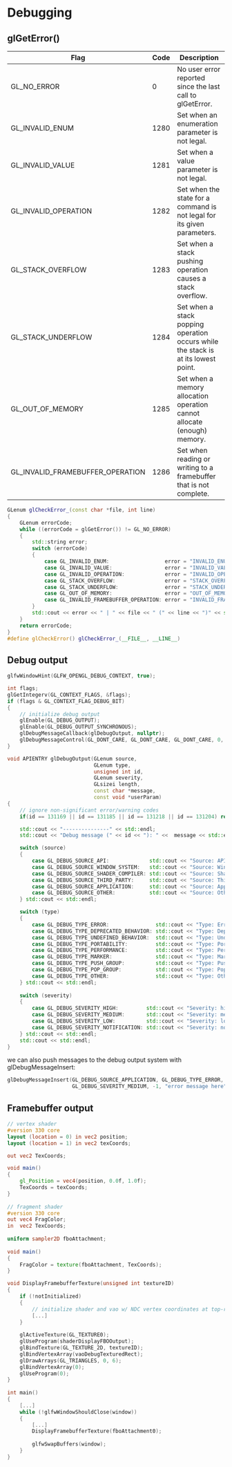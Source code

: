 # Debugging

## glGetError()

|Flag|	Code|	Description|
|---|---|---|
|GL_NO_ERROR|	0|	No user error reported since the last call to glGetError.|
|GL_INVALID_ENUM|	1280|	Set when an enumeration parameter is not legal.|
|GL_INVALID_VALUE|	1281|	Set when a value parameter is not legal.|
|GL_INVALID_OPERATION|	1282|	Set when the state for a command is not legal for its given parameters.|
|GL_STACK_OVERFLOW|	1283|	Set when a stack pushing operation causes a stack overflow.|
|GL_STACK_UNDERFLOW|	1284|	Set when a stack popping operation occurs while the stack is at its lowest point.|
|GL_OUT_OF_MEMORY|	1285|	Set when a memory allocation operation cannot allocate (enough) memory.|
|GL_INVALID_FRAMEBUFFER_OPERATION|	1286|	Set when reading or writing to a framebuffer that is not complete.|

```c++
GLenum glCheckError_(const char *file, int line)
{
    GLenum errorCode;
    while ((errorCode = glGetError()) != GL_NO_ERROR)
    {
        std::string error;
        switch (errorCode)
        {
            case GL_INVALID_ENUM:                  error = "INVALID_ENUM"; break;
            case GL_INVALID_VALUE:                 error = "INVALID_VALUE"; break;
            case GL_INVALID_OPERATION:             error = "INVALID_OPERATION"; break;
            case GL_STACK_OVERFLOW:                error = "STACK_OVERFLOW"; break;
            case GL_STACK_UNDERFLOW:               error = "STACK_UNDERFLOW"; break;
            case GL_OUT_OF_MEMORY:                 error = "OUT_OF_MEMORY"; break;
            case GL_INVALID_FRAMEBUFFER_OPERATION: error = "INVALID_FRAMEBUFFER_OPERATION"; break;
        }
        std::cout << error << " | " << file << " (" << line << ")" << std::endl;
    }
    return errorCode;
}
#define glCheckError() glCheckError_(__FILE__, __LINE__) 
```

## Debug output

```c++
glfwWindowHint(GLFW_OPENGL_DEBUG_CONTEXT, true);

int flags;
glGetIntegerv(GL_CONTEXT_FLAGS, &flags);
if (flags & GL_CONTEXT_FLAG_DEBUG_BIT)
{
    // initialize debug output 
    glEnable(GL_DEBUG_OUTPUT);
    glEnable(GL_DEBUG_OUTPUT_SYNCHRONOUS); 
    glDebugMessageCallback(glDebugOutput, nullptr);
    glDebugMessageControl(GL_DONT_CARE, GL_DONT_CARE, GL_DONT_CARE, 0, nullptr, GL_TRUE);
}
```


```c++
void APIENTRY glDebugOutput(GLenum source, 
                            GLenum type, 
                            unsigned int id, 
                            GLenum severity, 
                            GLsizei length, 
                            const char *message, 
                            const void *userParam)
{
    // ignore non-significant error/warning codes
    if(id == 131169 || id == 131185 || id == 131218 || id == 131204) return; 

    std::cout << "---------------" << std::endl;
    std::cout << "Debug message (" << id << "): " <<  message << std::endl;

    switch (source)
    {
        case GL_DEBUG_SOURCE_API:             std::cout << "Source: API"; break;
        case GL_DEBUG_SOURCE_WINDOW_SYSTEM:   std::cout << "Source: Window System"; break;
        case GL_DEBUG_SOURCE_SHADER_COMPILER: std::cout << "Source: Shader Compiler"; break;
        case GL_DEBUG_SOURCE_THIRD_PARTY:     std::cout << "Source: Third Party"; break;
        case GL_DEBUG_SOURCE_APPLICATION:     std::cout << "Source: Application"; break;
        case GL_DEBUG_SOURCE_OTHER:           std::cout << "Source: Other"; break;
    } std::cout << std::endl;

    switch (type)
    {
        case GL_DEBUG_TYPE_ERROR:               std::cout << "Type: Error"; break;
        case GL_DEBUG_TYPE_DEPRECATED_BEHAVIOR: std::cout << "Type: Deprecated Behaviour"; break;
        case GL_DEBUG_TYPE_UNDEFINED_BEHAVIOR:  std::cout << "Type: Undefined Behaviour"; break; 
        case GL_DEBUG_TYPE_PORTABILITY:         std::cout << "Type: Portability"; break;
        case GL_DEBUG_TYPE_PERFORMANCE:         std::cout << "Type: Performance"; break;
        case GL_DEBUG_TYPE_MARKER:              std::cout << "Type: Marker"; break;
        case GL_DEBUG_TYPE_PUSH_GROUP:          std::cout << "Type: Push Group"; break;
        case GL_DEBUG_TYPE_POP_GROUP:           std::cout << "Type: Pop Group"; break;
        case GL_DEBUG_TYPE_OTHER:               std::cout << "Type: Other"; break;
    } std::cout << std::endl;
    
    switch (severity)
    {
        case GL_DEBUG_SEVERITY_HIGH:         std::cout << "Severity: high"; break;
        case GL_DEBUG_SEVERITY_MEDIUM:       std::cout << "Severity: medium"; break;
        case GL_DEBUG_SEVERITY_LOW:          std::cout << "Severity: low"; break;
        case GL_DEBUG_SEVERITY_NOTIFICATION: std::cout << "Severity: notification"; break;
    } std::cout << std::endl;
    std::cout << std::endl;
}
```

we can also push messages to the debug output system with glDebugMessageInsert:

```c++
glDebugMessageInsert(GL_DEBUG_SOURCE_APPLICATION, GL_DEBUG_TYPE_ERROR, 0,                       
                     GL_DEBUG_SEVERITY_MEDIUM, -1, "error message here"); 
```

## Framebuffer output

```glsl
// vertex shader
#version 330 core
layout (location = 0) in vec2 position;
layout (location = 1) in vec2 texCoords;

out vec2 TexCoords;

void main()
{
    gl_Position = vec4(position, 0.0f, 1.0f);
    TexCoords = texCoords;
}
  
// fragment shader
#version 330 core
out vec4 FragColor;
in  vec2 TexCoords;
  
uniform sampler2D fboAttachment;
  
void main()
{
    FragColor = texture(fboAttachment, TexCoords);
} 
```

```c++
void DisplayFramebufferTexture(unsigned int textureID)
{
    if (!notInitialized)
    {
        // initialize shader and vao w/ NDC vertex coordinates at top-right of the screen
        [...]
    }
  
    glActiveTexture(GL_TEXTURE0);  	
    glUseProgram(shaderDisplayFBOOutput);
    glBindTexture(GL_TEXTURE_2D, textureID);
    glBindVertexArray(vaoDebugTexturedRect);
    glDrawArrays(GL_TRIANGLES, 0, 6);
    glBindVertexArray(0);
    glUseProgram(0);
}
  
int main()
{
    [...]
    while (!glfwWindowShouldClose(window))
    {
        [...]
        DisplayFramebufferTexture(fboAttachment0);
        
        glfwSwapBuffers(window);
    }
}  
```